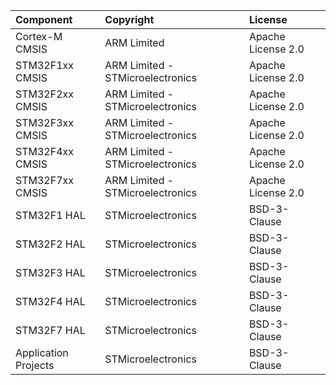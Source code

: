 ﻿| Component                | Copyright                            | License                |
|:---------                |:---------                            |:-------                |
| Cortex-M CMSIS           | ARM Limited                          | Apache License 2.0     |
| STM32F1xx CMSIS          | ARM Limited - STMicroelectronics     | Apache License 2.0     |
| STM32F2xx CMSIS          | ARM Limited - STMicroelectronics     | Apache License 2.0     |
| STM32F3xx CMSIS          | ARM Limited - STMicroelectronics     | Apache License 2.0     |
| STM32F4xx CMSIS          | ARM Limited - STMicroelectronics     | Apache License 2.0     |
| STM32F7xx CMSIS          | ARM Limited - STMicroelectronics     | Apache License 2.0     |
| STM32F1 HAL              | STMicroelectronics                   | BSD-3-Clause           |
| STM32F2 HAL              | STMicroelectronics                   | BSD-3-Clause           |
| STM32F3 HAL              | STMicroelectronics                   | BSD-3-Clause           |
| STM32F4 HAL              | STMicroelectronics                   | BSD-3-Clause           |
| STM32F7 HAL              | STMicroelectronics                   | BSD-3-Clause           |
| Application Projects     | STMicroelectronics                   | BSD-3-Clause           |
